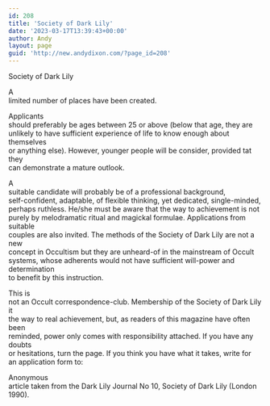```yaml
---
id: 208
title: 'Society of Dark Lily'
date: '2023-03-17T13:39:43+00:00'
author: Andy
layout: page
guid: 'http://new.andydixon.com/?page_id=208'
---
```


Society of Dark Lily

A  
limited number of places have been created.

Applicants  
should preferably be ages between 25 or above (below that age, they are  
unlikely to have sufficient experience of life to know enough about themselves  
or anything else). However, younger people will be consider, provided tat they  
can demonstrate a mature outlook.

A  
suitable candidate will probably be of a professional background,  
self-confident, adaptable, of flexible thinking, yet dedicated, single-minded,  
perhaps ruthless. He/she must be aware that the way to achievement is not  
purely by melodramatic ritual and magickal formulae. Applications from suitable  
couples are also invited. The methods of the Society of Dark Lily are not a new  
concept in Occultism but they are unheard-of in the mainstream of Occult  
systems, whose adherents would not have sufficient will-power and determination  
to benefit by this instruction.

This is  
not an Occult correspondence-club. Membership of the Society of Dark Lily it  
the way to real achievement, but, as readers of this magazine have often been  
reminded, power only comes with responsibility attached. If you have any doubts  
or hesitations, turn the page. If you think you have what it takes, write for  
an application form to:

Anonymous  
article taken from the Dark Lily Journal No 10, Society of Dark Lily (London  
1990).